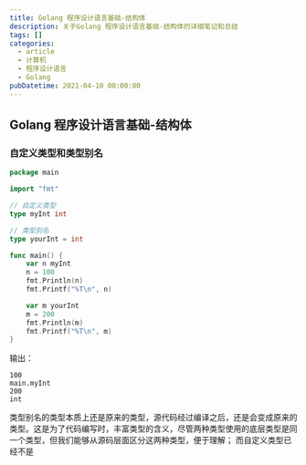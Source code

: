 ```yaml
---
title: Golang 程序设计语言基础-结构体
description: 关于Golang 程序设计语言基础-结构体的详细笔记和总结
tags: []
categories:
  - article
  - 计算机
  - 程序设计语言
  - Golang
pubDatetime: 2021-04-10 00:00:00
---
```


## Golang 程序设计语言基础-结构体

### 自定义类型和类型别名

```go
package main

import "fmt"

// 自定义类型
type myInt int

// 类型别名
type yourInt = int

func main() {
	var n myInt
	n = 100
	fmt.Println(n)
	fmt.Printf("%T\n", n)

	var m yourInt
	m = 200
	fmt.Println(m)
	fmt.Printf("%T\n", m)
}
```

输出：

```plaintext
100
main.myInt
200
int
```

类型别名的类型本质上还是原来的类型，源代码经过编译之后，还是会变成原来的类型。这是为了代码编写时，丰富类型的含义，尽管两种类型使用的底层类型是同一个类型，但我们能够从源码层面区分这两种类型，便于理解；
而自定义类型已经不是
